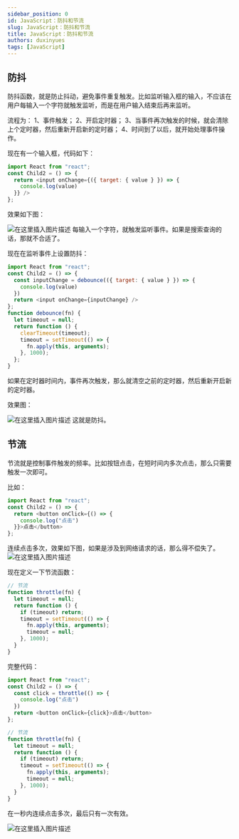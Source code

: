 ```yaml
---
sidebar_position: 0
id: JavaScript：防抖和节流
slug: JavaScript：防抖和节流
title: JavaScript：防抖和节流
authors: duxinyues
tags: [JavaScript]
---
```

<!--
 * @Author: duxinyues yongyuan253015@gmail.com
 * @Date: 2023-02-18 11:26:19
 * @LastEditors: duxinyues yongyuan253015@gmail.com
 * @LastEditTime: 2023-02-18 14:07:06
 * @FilePath: \blog\blog\javascript\javascript202302181127.md
 * @Description: 
 * Copyright (c) 2023 by ${git_name} email: ${git_email}, All Rights Reserved.
-->

## 防抖

防抖函数，就是防止抖动，避免事件重复触发。比如监听输入框的输入，不应该在用户每输入一个字符就触发监听，而是在用户输入结束后再来监听。

流程为：
1、事件触发；
2、开启定时器；
3、当事件再次触发的时候，就会清除上个定时器，然后重新开启新的定时器；
4、时间到了以后，就开始处理事件操作。

现在有一个输入框，代码如下：

```javascript
import React from "react";
const Child2 = () => {
  return <input onChange={({ target: { value } }) => {
    console.log(value)
  }} />
};
```

效果如下图：

![在这里插入图片描述](https://img-blog.csdnimg.cn/d68a13c69ae94bd4b01c9d2ef78880ee.png)
每输入一个字符，就触发监听事件。如果是搜索查询的话，那就不合适了。

现在在监听事件上设置防抖：

```javascript
import React from "react";
const Child2 = () => {
  const inputChange = debounce(({ target: { value } }) => {
    console.log(value)
  })
  return <input onChange={inputChange} />
};
function debounce(fn) {
  let timeout = null;
  return function () {
    clearTimeout(timeout);
    timeout = setTimeout(() => {
      fn.apply(this, arguments);
    }, 1000);
  };
}
```

如果在定时器时间内，事件再次触发，那么就清空之前的定时器，然后重新开启新的定时器。

效果图：

![在这里插入图片描述](https://img-blog.csdnimg.cn/20ac3f731b144197a240ef4c17561bb1.png)
 这就是防抖。

## 节流

节流就是控制事件触发的频率。比如按钮点击，在短时间内多次点击，那么只需要触发一次即可。

比如：

```javascript
import React from "react";
const Child2 = () => {
  return <button onClick={() => {
    console.log("点击")
  }}>点击</button>
};
```

连续点击多次，效果如下图，如果是涉及到网络请求的话，那么得不偿失了。
![在这里插入图片描述](https://img-blog.csdnimg.cn/8d5184ce1c234e68a7475f72e8cc4eab.png)

现在定义一下节流函数：

```javascript
// 节流
function throttle(fn) {
  let timeout = null;
  return function () {
    if (timeout) return;
    timeout = setTimeout(() => {
      fn.apply(this, arguments);
      timeout = null;
    }, 1000);
  }
}
```

完整代码：

```javascript
import React from "react";
const Child2 = () => {
  const click = throttle(() => {
    console.log("点击")
  })
  return <button onClick={click}>点击</button>
};

// 节流
function throttle(fn) {
  let timeout = null;
  return function () {
    if (timeout) return;
    timeout = setTimeout(() => {
      fn.apply(this, arguments);
      timeout = null;
    }, 1000);
  }
}
```

在一秒内连续点击多次，最后只有一次有效。

![在这里插入图片描述](https://img-blog.csdnimg.cn/44fbd7b48e94408e9c52eda86ccd89b3.png)
